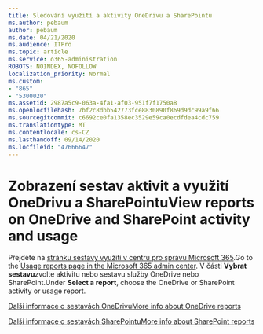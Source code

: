 ```yaml
---
title: Sledování využití a aktivity OneDrivu a SharePointu
ms.author: pebaum
author: pebaum
ms.date: 04/21/2020
ms.audience: ITPro
ms.topic: article
ms.service: o365-administration
ROBOTS: NOINDEX, NOFOLLOW
localization_priority: Normal
ms.custom:
- "865"
- "5300020"
ms.assetid: 2987a5c9-063a-4fa1-af03-951f7f1750a8
ms.openlocfilehash: 7bf2c8dbb542773fce8830890f869d9dc99a9f66
ms.sourcegitcommit: c6692ce0fa1358ec3529e59ca0ecdfdea4cdc759
ms.translationtype: MT
ms.contentlocale: cs-CZ
ms.lasthandoff: 09/14/2020
ms.locfileid: "47666647"
---
```

# <a name="view-reports-on-onedrive-and-sharepoint-activity-and-usage"></a><span data-ttu-id="dd12b-102">Zobrazení sestav aktivit a využití OneDrivu a SharePointu</span><span class="sxs-lookup"><span data-stu-id="dd12b-102">View reports on OneDrive and SharePoint activity and usage</span></span>

<span data-ttu-id="dd12b-103">Přejděte na [stránku sestavy využití v centru pro správu Microsoft 365](https://admin.microsoft.com/AdminPortal/Home).</span><span class="sxs-lookup"><span data-stu-id="dd12b-103">Go to the [Usage reports page in the Microsoft 365 admin center](https://admin.microsoft.com/AdminPortal/Home).</span></span> <span data-ttu-id="dd12b-104">V části **Vybrat sestavu**zvolte aktivitu nebo sestavu služby OneDrive nebo SharePoint.</span><span class="sxs-lookup"><span data-stu-id="dd12b-104">Under **Select a report**, choose the OneDrive or SharePoint activity or usage report.</span></span>
  
[<span data-ttu-id="dd12b-105">Další informace o sestavách OneDrivu</span><span class="sxs-lookup"><span data-stu-id="dd12b-105">More info about OneDrive reports</span></span>](https://go.microsoft.com/fwlink/?linkid=875239)
  
[<span data-ttu-id="dd12b-106">Další informace o sestavách SharePointu</span><span class="sxs-lookup"><span data-stu-id="dd12b-106">More info about SharePoint reports</span></span>](https://go.microsoft.com/fwlink/?linkid=875240)
  